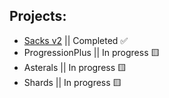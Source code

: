 ## Projects:
- [Sacks v2](https://github.com/qkafae/sacks) || Completed ✅
- ProgressionPlus || In progress 🟨
- Asterals || In progress 🟨
- Shards || In progress 🟨
